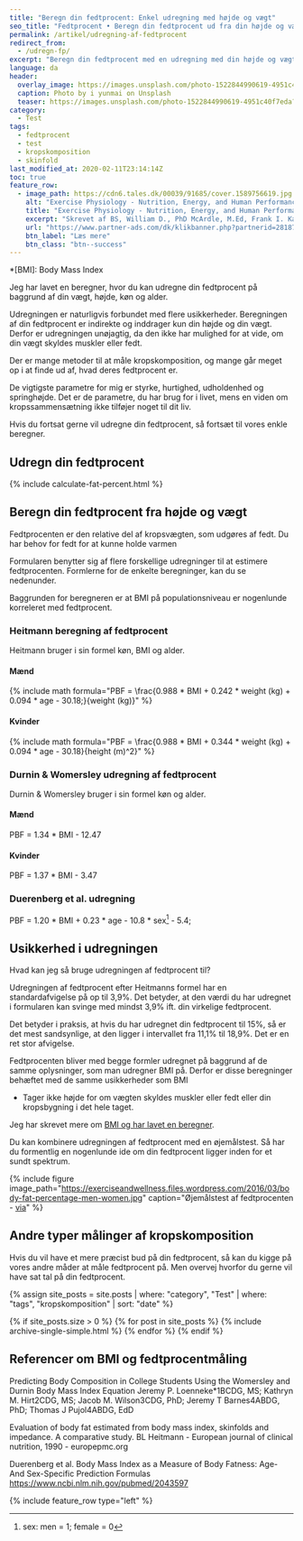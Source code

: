 ```yaml
---
title: "Beregn din fedtprocent: Enkel udregning med højde og vægt"
seo_title: "Fedtprocent • Beregn din fedtprocent ud fra din højde og vægt »"
permalink: /artikel/udregning-af-fedtprocent
redirect_from:
  - /udregn-fp/
excerpt: "Beregn din fedtprocent med en udregning med din højde og vægt i denne simple beregner. Beregneren udregner også dit BMI."
language: da
header:
  overlay_image: https://images.unsplash.com/photo-1522844990619-4951c40f7eda?ixlib=rb-1.2.1&ixid=eyJhcHBfaWQiOjEyMDd9&auto=format&fit=crop&w=1600&q=80
  caption: Photo by i yunmai on Unsplash
  teaser: https://images.unsplash.com/photo-1522844990619-4951c40f7eda?ixlib=rb-1.2.1&ixid=eyJhcHBfaWQiOjEyMDd9&auto=format&fit=crop&w=400&q=80
category:
  - Test
tags:
  - fedtprocent
  - test
  - kropskomposition
  - skinfold
last_modified_at: 2020-02-11T23:14:14Z
toc: true
feature_row:
  - image_path: https://cdn6.tales.dk/00039/91685/cover.1589756619.jpg
    alt: "Exercise Physiology - Nutrition, Energy, and Human Performance"
    title: "Exercise Physiology - Nutrition, Energy, and Human Performance"
    excerpt: "Skrevet af BS, William D., PhD McArdle, M.Ed, Frank I. Katch, Victor L. Katch - og indeholder bl.a. formlen til at udregne fedtprocenten."
    url: "https://www.partner-ads.com/dk/klikbanner.php?partnerid=28187&bannerid=55214&htmlurl=https://bogreolen.dk/exercise-physiology_bs_9781451193831"
    btn_label: "Læs mere"
    btn_class: "btn--success"
---
```


*[BMI]: Body Mass Index

Jeg har lavet en beregner, hvor du kan udregne din fedtprocent på baggrund af din vægt, højde, køn og alder. 

Udregningen er naturligvis forbundet med flere usikkerheder. Beregningen af din fedtprocent er indirekte og inddrager kun din højde og din vægt. Derfor er udregningen unøjagtig, da den ikke har mulighed for at vide, om din vægt skyldes muskler eller fedt.

Der er mange metoder til at måle kropskomposition, og mange går meget op i at finde ud af, hvad deres fedtprocent er.

De vigtigste parametre for mig er styrke, hurtighed, udholdenhed og springhøjde. Det er de parametre, du har brug for i livet, mens en viden om kropssammensætning ikke tilføjer noget til dit liv.

Hvis du fortsat gerne vil udregne din fedtprocent, så fortsæt til vores enkle beregner.

## Udregn din fedtprocent

{% include calculate-fat-percent.html %}

## Beregn din fedtprocent fra højde og vægt

Fedtprocenten er den relative del af kropsvægten, som udgøres af fedt. Du har behov for fedt for at kunne holde varmen 

Formularen benytter sig af flere forskellige udregninger til at estimere fedtprocenten. Formlerne for de enkelte beregninger, kan du se nedenunder.

Baggrunden for beregneren er at BMI på populationsniveau er nogenlunde korreleret med fedtprocent.

### Heitmann beregning af fedtprocent

Heitmann bruger i sin formel køn, BMI og alder.

#### Mænd

{% include math formula="PBF = \frac{0.988 * BMI + 0.242 * weight (kg) + 0.094 * age - 30.18;}{weight (kg)}" %}

#### Kvinder

{% include math formula="PBF = \frac{0.988 * BMI + 0.344 * weight (kg) + 0.094 * age - 30.18}{height (m)^2}" %}

### Durnin & Womersley udregning af fedtprocent

Durnin & Womersley bruger i sin formel køn og alder.

#### Mænd

PBF = 1.34 * BMI - 12.47

#### Kvinder

PBF = 1.37 * BMI - 3.47

### Duerenberg et al. udregning

PBF = 1.20 * BMI + 0.23 * age - 10.8 * sex[^note] - 5.4;

[^note]: sex: men = 1; female = 0

## Usikkerhed i udregningen

Hvad kan jeg så bruge udregningen af fedtprocent til?

Udregningen af fedtprocent efter Heitmanns formel har en standardafvigelse på op til 3,9%. Det betyder, at den værdi du har udregnet i formularen kan svinge med mindst 3,9% ift. din virkelige fedtprocent.

Det betyder i praksis, at hvis du har udregnet din fedtprocent til 15%, så er det mest sandsynlige, at den ligger i intervallet fra 11,1% til 18,9%. Det er en ret stor afvigelse.

Fedtprocenten bliver med begge formler udregnet på baggrund af de samme oplysninger, som man udregner BMI på. Derfor er disse beregninger behæftet med de samme usikkerheder som BMI

- Tager ikke højde for om vægten skyldes muskler eller fedt eller din kropsbygning i det hele taget.

Jeg har skrevet mere om [BMI og har lavet en beregner](/bmi/).

Du kan kombinere udregningen af fedtprocent med en øjemålstest. Så har du formentlig en nogenlunde ide om din fedtprocent ligger inden for et sundt spektrum.

{% include figure image_path="https://exerciseandwellness.files.wordpress.com/2016/03/body-fat-percentage-men-women.jpg" caption="Øjemålstest af fedtprocenten - [via](https://exerciseandwellness.wordpress.com/2016/03/28/body-fat-percentages/)" %}

## Andre typer målinger af kropskomposition

Hvis du vil have et mere præcist bud på din fedtprocent, så kan du kigge på vores andre måder at måle fedtprocent på. Men overvej hvorfor du gerne vil have sat tal på din fedtprocent.

{% assign site_posts = site.posts | where: "category", "Test" | where: "tags", "kropskomposition" | sort: "date" %}

{% if site_posts.size > 0 %}
  {% for post in site_posts %}
    {% include archive-single-simple.html %}
  {% endfor %}
{% endif %}

## Referencer om BMI og fedtprocentmåling

Predicting Body Composition in College Students Using the Womersley and Durnin Body Mass Index Equation Jeremy P. Loenneke*1BCDG, MS; Kathryn M. Hirt2CDG, MS; Jacob M. Wilson3CDG, PhD; Jeremy T Barnes4ABDG, PhD; Thomas J Pujol4ABDG, EdD

Evaluation of body fat estimated from body mass index, skinfolds and impedance. A comparative study. BL Heitmann - European journal of clinical nutrition, 1990 - europepmc.org

Duerenberg et al. Body Mass Index as a Measure of Body Fatness: Age- And Sex-Specific Prediction Formulas https://www.ncbi.nlm.nih.gov/pubmed/2043597

{% include feature_row type="left" %}
